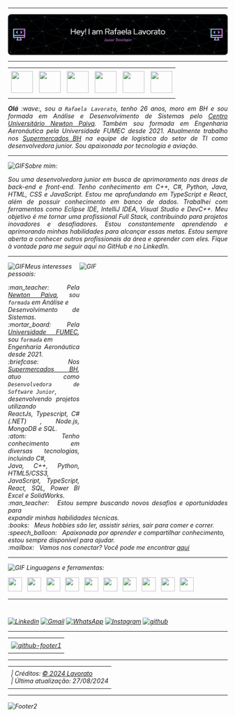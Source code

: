 -----

<div>
<img align="center" alt="Header" src="https://github.com/rafaelalavorato/rafaelalavorato/blob/main/img/github-header-image%20(1).png"/>
</div>

-----

<div align="center">
<table>
<tr>
 <td align="center" colspan="11"></td>
</tr> 
<tr>
<td><a href="https://github.com/rafaelalavorato" target="_blank"><img src="https://github.com/joaopauloaramuni/joaopauloaramuni/blob/main/img/github5.png?raw=true" width="50px" height="50px"/></a>
</td>
<td><a href="https://replit.com/@rafalavorato"><img src="https://github.com/joaopauloaramuni/joaopauloaramuni/blob/main/img/replit3.svg?raw=true" width="50px" height="50px"/></a>
</td>
<td><a href="mailto:rafaelajunqueiralp@gmail.com" target="_blank"><img src="https://github.com/joaopauloaramuni/joaopauloaramuni/blob/main/img/gmail3.png?raw=true" width="50px" height="50px"/></a>
</td>
<td><a href="https://wa.me/5531992220106" target="_blank"><img src="https://github.com/joaopauloaramuni/joaopauloaramuni/blob/main/img/wpp2.png?raw=true" width="50px" height="50px"/></a>
</td>
<td><a href="https://www.instagram.com/rafalavorato/" target="_blank"><img src="https://github.com/joaopauloaramuni/joaopauloaramuni/blob/main/img/insta2.png?raw=true" width="50px" height="50px"/></a>
</td>
<td><a href="https://www.linkedin.com/in/rafaelalavorato/" target="_blank"><img src="https://github.com/joaopauloaramuni/joaopauloaramuni/blob/main/img/linkedin2.png?raw=true" width="50px" height="50px"/></a>
</td>
</td>
</tr>
<tr>
 <td align="center" colspan="11"></td>
</tr> 
</table>

</div>
<div align="justify">
<i><b>Olá</b> :wave:, sou a <code>Rafaela Lavorato</code>, tenho 26 anos, moro em BH e sou formada em Análise e Desenvolvimento de Sistemas pelo <a href="https://newtonpaiva.br/" target="_blank">Centro Universitário Newton Paiva</a>. Também sou formada em Engenharia Aeronáutica pela Universidade FUMEC desde 2021. Atualmente trabalho nos <a href="https://www.supermercadosbh.com.br/belo-horizonte/" target="_blank">Supermercados BH</a> na equipe de logística do setor de TI como desenvolvedora junior. Sou apaixonada por tecnologia e aviação.
</div>

-----
<img height="20" alt="GIF" src="https://github.com/joaopauloaramuni/joaopauloaramuni/blob/main/img/soulgem.gif?raw=true"/>Sobre mim:

<div align="justify">
Sou uma desenvolvedora junior em busca de aprimoramento nas áreas de back-end e front-end. Tenho conhecimento em C++, C#, Python, Java, HTML, CSS e JavaScript. Estou me aprofundando em TypeScript e React, além de possuir conhecimento em banco de dados. Trabalhei com ferramentas como Eclipse IDE, IntelliJ IDEA, Visual Studio e DevC++. Meu objetivo é me tornar uma profissional Full Stack, contribuindo para projetos inovadores e desafiadores. Estou constantemente aprendendo e aprimorando minhas habilidades para alcançar essas metas. Estou sempre aberta a conhecer outros profissionais da área e aprender com eles. Fique à vontade para me seguir aqui no GitHub e no LinkedIn.
</div>

-----

<div>
<div>
<img align="right" alt="GIF" src="https://github.com/joaopauloaramuni/joaopauloaramuni/blob/main/img/dev.gif?raw=true" width="340px" height="520px"/>
</div>

<img height="20" alt="GIF" src="https://github.com/joaopauloaramuni/joaopauloaramuni/blob/main/img/soulgem.gif?raw=true"/>Meus interesses pessoais:

<div align="justify">
<p> 
 :man_teacher: &nbsp; Pela <a href="https://newtonpaiva.br/" target="_blank">Newton Paiva</a>, sou <code>formada</code> em Análise e <br/> Desenvolvimento de Sistemas.<br />
:mortar_board: &nbsp; Pela <a href="https://www.fumec.br/" target="_blank">Universidade FUMEC</a>, sou <code>formada</code> em <br/> Engenharia Aeronáutica desde 2021. <br />
 :briefcase: &nbsp; Nos <a href="https://www.supermercadosbh.com.br/belo-horizonte/" target="_blank">Supermercados BH</a>, atuo como <code>Desenvolvedora de Software Junior</code>, <br/> desenvolvendo projetos utilizando <br/> ReactJs, Typescript, C# (.NET)
 , Node.js, MongoDB e SQL. <br />
 :atom: &nbsp; Tenho conhecimento em diversas tecnologias, incluindo C#,<br/ > Java, C++, Python, HTML5/CSS3, JavaScript, TypeScript, React, SQL, Power BI Excel e SolidWorks. <br />
  :man_teacher: &nbsp; Estou sempre buscando novos desafios e oportunidades para <br/> expandir minhas habilidades técnicas. <br />
 :books: &nbsp; Meus hobbies são ler, assistir séries, sair para comer e correr. <br/>
 :speech_balloon: &nbsp; Apaixonada por aprender e compartilhar conhecimento, <br/> estou sempre disponível para ajudar. <br />
 :mailbox: &nbsp; Vamos nos conectar? Você pode me encontrar <a href="rafaelajunqueiralp@gmail.com" target="_blank">aqui</a> <br />
</p>
</div>
</div>

-----
<div>

<img height="20" alt="GIF" src="https://github.com/joaopauloaramuni/joaopauloaramuni/blob/main/img/skills.gif?raw=true"/>&nbsp;Linguagens e ferramentas:

<code><a href="https://www.python.org/" target="_blank"><img width="32" height="32" src="https://github.com/joaopauloaramuni/joaopauloaramuni/blob/main/img/python.png?raw=true"/></a></code>
&nbsp; 
<code><a href="https://www.java.com/pt-BR/" target="_blank"><img width="32" height="32" src="https://github.com/joaopauloaramuni/joaopauloaramuni/blob/main/img/java.png?raw=true"/></a></code>
&nbsp; 
<code><a href="https://www.w3schools.com/html/" target="_blank"><img width="32" height="32" src="https://github.com/joaopauloaramuni/joaopauloaramuni/blob/main/img/html.svg?raw=true"/></a></code>
&nbsp; 
<code><a href="https://www.w3schools.com/css/" target="_blank"><img width="32" height="32" src="https://github.com/joaopauloaramuni/joaopauloaramuni/blob/main/img/css.svg?raw=true"/></a></code>
&nbsp; 
<code><a href="https://www.w3schools.com/js/" target="_blank"><img width="32" height="32" src="https://github.com/joaopauloaramuni/joaopauloaramuni/blob/main/img/js.png?raw=true"/></a></code>
&nbsp; 
<code><a href="https://pt-br.reactjs.org/" target="_blank"><img width="32" height="32" src="https://github.com/joaopauloaramuni/joaopauloaramuni/blob/main/img/react.png?raw=true"/></a></code>
&nbsp; 
<code><a href="https://www.mysql.com/" target="_blank"><img width="32" height="32" src="https://github.com/joaopauloaramuni/joaopauloaramuni/blob/main/img/mysql.png?raw=true"/></a></code>
&nbsp; 
<code><a href="https://www.postgresql.org/" target="_blank"><img width="32" height="32" src="https://github.com/joaopauloaramuni/joaopauloaramuni/blob/main/img/postgresql.png?raw=true"/></a></code>
&nbsp; 
<code><a href="https://www.eclipse.org/downloads/" target="_blank"><img width="32" height="32" src="https://github.com/joaopauloaramuni/joaopauloaramuni/blob/main/img/eclipse.png?raw=true"/></a></code>
&nbsp; 
<code><a href="https://code.visualstudio.com/" target="_blank"><img width="32" height="32" src="https://github.com/joaopauloaramuni/joaopauloaramuni/blob/main/img/vs.png?raw=true"/></a></code>
&nbsp;

-----

<div>
<table align="right">
</table>
<a href="https://www.linkedin.com/in/rafaelalavorato/" target="_blank"><img alt="Linkedin" src="https://img.shields.io/badge/LinkedIn-0077B5?style=for-the-badge&logo=linkedin&logoColor=white"/></a>
<a href="mailto:rafaelajunqueiralp@gmail.com" target="_blank"><img alt="Gmail" src="https://img.shields.io/badge/Gmail-D14836?style=for-the-badge&logo=gmail&logoColor=white"/></a>
<a href="https://wa.me/553192220106" target="_blank"><img alt="WhatsApp" src="https://img.shields.io/badge/WhatsApp-25D366?style=for-the-badge&logo=whatsapp&logoColor=white"/></a>
<a href="https://www.instagram.com/rafalavorato/" target="_blank"><img alt="Instagram" src="https://img.shields.io/badge/Instagram-E4405F?style=for-the-badge&logo=instagram&logoColor=white"/></a>
<a href="https://github.com/rafaelalavorato" target="_blank"><img alt="github" src="https://img.shields.io/badge/GitHub-100000?style=for-the-badge&logo=github&logoColor=white"/></a>
</div>

-----
<div>
<table align="center">
<tr>
 <td align="center" colspan="2"></td>
</tr> 
<tr>
<td>
<a href="https://github.com/rafaelalavorato" target="_blank"><img align="center" width="400px" height="120px" src="https://github.com/joaopauloaramuni/joaopauloaramuni/blob/main/img/githubfooter1.png?raw=true" alt="github-footer1"/></a>
</td>
</tr>
<tr>
 <td align="center" colspan="2"></td>
</tr> 
</table>
</div>

-----

<div>
<table align="center">
<tr>
 <td align="center" colspan="2"></td>
</tr> 
<tr>
<td>
| Créditos: <a href="https://github.com/rafaelalavorato" target="_blank">© 2024 Lavorato</a><br />
| Última atualização: 27/08/2024
</td>
</tr>
<tr>
 <td align="center" colspan="2"></td>
</tr> 
</table>
</div>

-----

<img align="center" alt="Footer2" src="https://capsule-render.vercel.app/api?type=waving&height=100&color=gray&section=footer"/>

<!---
<div>
<img align="center" alt="Footer" width="1200px" height="20px" src="https://github.com/joaopauloaramuni/joaopauloaramuni/blob/main/img/footer-gray.gif?raw=true"/>
</div>
-->

<!-- Obrigada pela visita! -->













